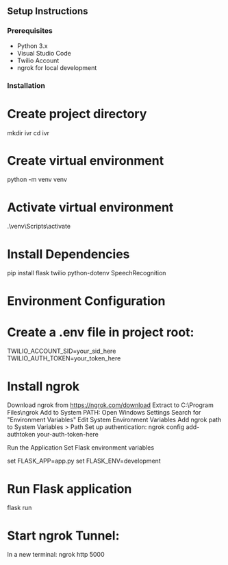 ## Setup Instructions

### Prerequisites
- Python 3.x
- Visual Studio Code
- Twilio Account
- ngrok for local development

### Installation

# Create project directory
mkdir ivr
cd ivr

# Create virtual environment
python -m venv venv

# Activate virtual environment
.\venv\Scripts\activate

# Install Dependencies
pip install flask twilio python-dotenv SpeechRecognition

# Environment Configuration
# Create a .env file in project root:
TWILIO_ACCOUNT_SID=your_sid_here
TWILIO_AUTH_TOKEN=your_token_here

# Install ngrok

Download ngrok from https://ngrok.com/download
Extract to C:\Program Files\ngrok
Add to System PATH:
Open Windows Settings
Search for "Environment Variables"
Edit System Environment Variables
Add ngrok path to System Variables > Path
Set up authentication:
ngrok config add-authtoken your-auth-token-here

Run the Application
Set Flask environment variables

set FLASK_APP=app.py
set FLASK_ENV=development

# Run Flask application
flask run

# Start ngrok Tunnel:
In a new terminal:
ngrok http 5000


